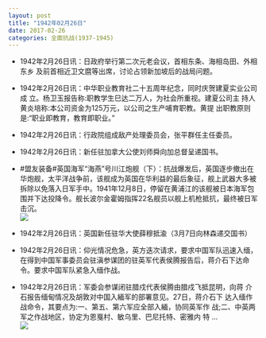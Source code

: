 ```yaml
---
layout: post
title: "1942年02月26日"
date: 2017-02-26
categories: 全面抗战(1937-1945)
---
```


<meta name="referrer" content="no-referrer" />

- 1942年2月26日讯：日政府举行第二次元老会议，首相东条、海相岛田、外相东乡 及前首相近卫文麿等出席，讨论占领新加坡后的战局问题。 

- 1942年2月26日讯：中华职业教育社二十五周年纪念，同时庆贺建夏实业公司成 立。杨卫玉报告称:职教学生巳达二万人，为社会所重视。建夏公司主 持人黄炎培称:本公司资金为125万元，以公司之生产哺育职教。黄提 出职教原则是:“职业即教育，教育即职业。” 

- 1942年2月26日讯：行政院组成敌产处理委员会，张平群任主任委员。 

- 1942年2月26日讯：新任驻加拿大公使刘师舜向加总督呈递国书。 

- #盟友装备#英国海军“海燕”号川江炮舰（下）：抗战爆发后，英国逐步撤出在华炮舰，太平洋战争前，该舰成为英国在华利益的最后象征，舰上武器大多被拆除以免落入日军手中。1941年12月8日，停留在黄浦江的该舰被日本海军包围并下达投降令。舰长波尔金霍姆指挥22名舰员以舰上机枪抵抗，最终被日军击沉。 <br/><img src="https://ww4.sinaimg.cn/large/aca367d8jw1fd3n3p8qtjj20g30qqq65.jpg" />

- 1942年2月26日讯：英国新任驻华大使薛穆抵渝（3月7日向林森递交国书） 

- 1942年2月26日讯：仰光情况危急，英方迭次请求，要求中国军队迅速入缅，在得到中国军事委员会驻滇参谋团的驻英军代表侯腾报告后，蒋介石下达命令。要求中国军队紧急入缅作战。 

- 1942年2月26日讯：军委会参谋闭驻腊戍代表侯腾由腊戍飞抵昆明，向蒋 介石报告缅甸情况及胡敦对中国入緬军的部署意见。27日，蒋介石下 达入缅作战命令，其要点为:一、第五、第六军应全部入緬，协同英军作 战;二、中英两军之作战地区，协定为恩戛村、敏乌里、巴尼托特、密雅内 特 ... <br/><img src="https://ww3.sinaimg.cn/large/aca367d8jw1fd3jmvqcxlj20c8090jsj.jpg" />

